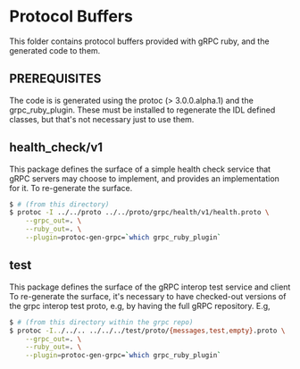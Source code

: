 Protocol Buffers
================

This folder contains protocol buffers provided with gRPC ruby, and the generated
code to them.

PREREQUISITES
-------------

The code is is generated using the protoc (> 3.0.0.alpha.1) and the
grpc_ruby_plugin.  These must be installed to regenerate the IDL defined
classes, but that's not necessary just to use them.

health_check/v1
--------------------

This package defines the surface of a simple health check service that gRPC
servers may choose to implement, and provides an implementation for it. To
re-generate the surface.

```bash
$ # (from this directory)
$ protoc -I ../../proto ../../proto/grpc/health/v1/health.proto \
    --grpc_out=. \
    --ruby_out=. \
    --plugin=protoc-gen-grpc=`which grpc_ruby_plugin`
```

test
----

This package defines the surface of the gRPC interop test service and client
To re-generate the surface, it's necessary to have checked-out versions of
the grpc interop test proto, e.g, by having the full gRPC repository. E.g,

```bash
$ # (from this directory within the grpc repo)
$ protoc -I../../.. ../../../test/proto/{messages,test,empty}.proto \
    --grpc_out=. \
    --ruby_out=. \
    --plugin=protoc-gen-grpc=`which grpc_ruby_plugin`
```
